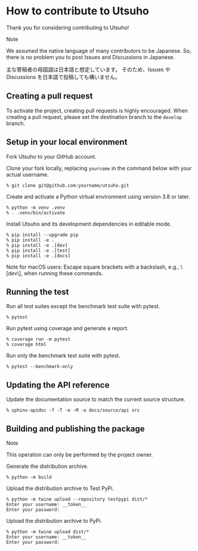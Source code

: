# How to contribute to Utsuho

Thank you for considering contributing to Utsuho!

> [!NOTE]
> We assumed the native language of many contributors to be Japanese.
> So, there is no problem you to post Issues and Discussions in Japanese.
> 
> 主な寄稿者の母国語は日本語と想定しています。
> そのため、Issues や Discussions を日本語で投稿しても構いません。

## Creating a pull request

To activate the project, creating pull requests is highly encouraged. When creating a pull request, please set the destination branch to the `develop` branch.

## Setup in your local environment

Fork Utsuho to your GitHub account.

Clone your fork locally, replacing `yourname` in the command below with your actual username.

```console
% git clone git@github.com:yourname/utsuho.git
```

Create and activate a Python virtual environment using version 3.8 or later.

```console
% python -m venv .venv
% . .venv/bin/activate
```

Install Utsuho and its development dependencies in editable mode.

```console
% pip install --upgrade pip
% pip install -e .
% pip install -e .[dev]
% pip install -e .[test]
% pip install -e .[docs]
```

Note for macOS users:
Escape square brackets with a backslash, e.g., \\[dev\\], when running these commands.

## Running the test

Run all test suites except the benchmark test suite with pytest.

```console
% pytest
```

Run pytest using coverage and generate a report.

```console
% coverage run -m pytest
% coverage html
```

Run only the benchmark test suite with pytest.

```console
% pytest --benchmark-only
```

## Updating the API reference

Update the documentation source to match the current source structure.

```console
% sphinx-apidoc -f -T -e -M -o docs/source/api src
```

## Building and publishing the package

 > [!NOTE]
 > This operation can only be performed by the project owner.

Generate the distribution archive.

```console
% python -m build
```

Upload the distribution archive to Test PyPi.

```console
% python -m twine upload --repository testpypi dist/*
Enter your username: __token__
Enter your password:
```

Upload the distribution archive to PyPi.

```console
% python -m twine upload dist/*
Enter your username: __token__
Enter your password:
```
